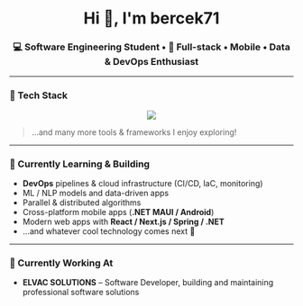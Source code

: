 <h1 align="center">Hi 👋, I'm bercek71</h1>
<h3 align="center">💻 Software Engineering Student • 🚀 Full-stack • Mobile • Data & DevOps Enthusiast</h3>

---

### 🧰 Tech Stack

<p align="center">
  <img src="https://skillicons.dev/icons?i=react,nextjs,dotnet,spring,java,js,ts,python,androidstudio,postgresql,redis,nodejs,express,docker,kubernetes,graphql,html,css,tailwind,linux,bash,git,github,nginx,aws,gcp,azure,mysql,mongodb,sqlite,flask,django,fastapi,tensorflow,pytorch,opencv,bootstrap,vscode,idea,postman,powershell,jenkins,terraform" />
</p>

> …and many more tools & frameworks I enjoy exploring!

---

### 🌱 Currently Learning & Building
- **DevOps** pipelines & cloud infrastructure (CI/CD, IaC, monitoring)  
- ML / NLP models and data-driven apps  
- Parallel & distributed algorithms  
- Cross-platform mobile apps (**.NET MAUI / Android**)  
- Modern web apps with **React / Next.js / Spring / .NET**  
- …and whatever cool technology comes next 🚀

---

### 💼 Currently Working At

- **ELVAC SOLUTIONS** – Software Developer, building and maintaining professional software solutions
